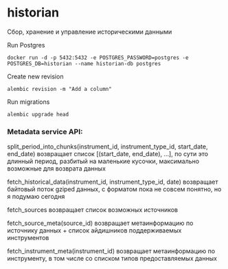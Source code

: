 # historian
Сбор, хранение и управление историческими данными


Run Postgres

```shell
docker run -d -p 5432:5432 -e POSTGRES_PASSWORD=postgres -e POSTGRES_DB=historian --name historian-db postgres
```


Create new revision

```shell
alembic revision -m "Add a column"
```

Run migrations

```shell
alembic upgrade head
```


### Metadata service API:

split_period_into_chunks(instrument_id, instrument_type_id, start_date, end_date)
возвращает список [(start_date, end_date), ...], по сути это длинный период, разбитый на маленькие кусочки, максимально возможные для возврата данных

fetch_historical_data(instrument_id, instrument_type_id, date)
возвращает байтовый поток gziped данных, с форматом пока не совсем понятно, но я подумаю сегодня

fetch_sources
возвращает список возможных источников

fetch_source_meta(source_id)
возвращает метаинформацию по источнику данных + список айдишников поддерживаемых инструментов

fetch_instrument_meta(instrument_id)
возвращает метаинформацию по инструменту, в том числе со списком типов предоставляемых данных